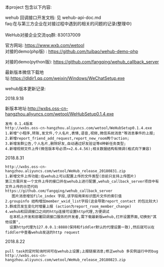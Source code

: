 本project 包含以下内容:

wehub 回调接口开发文档: 见 wehub-api-doc.md  
faq:在与第三方企业在对接过程中遇到的相关的问题的记录(整理中)     
​		
WeHub对接企业交流qq群: 830137009         

官方网站: https://www.wxb.com/wetool   
对接的demo(php版) : https://github.com/tuibao/wehub-demo-php  

对接的demo(python版): https://github.com/fangqing/wehub_callback_server



最新版本微信下载地址:https://dldir1.qq.com/weixin/Windows/WeChatSetup.exe



wehub版本更新记录:  

2018.9.18

新版本地址:http://wxbs.oss-cn-hangzhou.aliyuncs.com/wetool/WeHubSetup0.1.4.exe

```
发布 0.1.4版本
http://wxbs.oss-cn-hangzhou.aliyuncs.com/wetool/WeHubSetup0.1.4.exe
1.新增"小程序,转账,发文件,个人名片,表情,语音,视频,微信系统消息"等消息事件的上报;
2.新增report_friend_add_request,report_new_room两个action;
3.新增发群公告,个人名片,删除好友,自动通过好友验证等4种新任务类型; 
4.新增视频文件上传(微信版本号必须>=2.6.4.56);相关数据结构有微调(格式向下兼容)
```




2018.8.31
```
http://wxbs.oss-cn-hangzhou.aliyuncs.com/wetool/WeHub_release_20180831.zip
1.新增文件上传功能:在wehub上可以配置上传的文件类型(目前只支持上传图片)
第三方需开发一个文件上传的接口并在wehub上进行配置,wehub_callback_server项目中有文件上传的示范代码  
https://github.com/fangqing/wehub_callback_server
   图片消息增加file_index 字段,该字段用来标识图片文件的索引值
2.groupinfo 结构增加member_wxid_list字段(这会导致report_contact 的包比较大)
3.群成员发生变化时增量上报 (action为report_room_member_change)
4.wehub和回调接口之间的http连接可设置http代理,方便调试
  在本机上开发和部署回调接口服务的开发者,需下载最新版wehub,打开设置界面,切换到"其他设置", 
  设置http代理为127.0.0.1:8888(保持和fiddler默认的代理设置一致),然后就可以在fiddler中查看wehub发送的http request
```

2018.8.22

```
pull task的定时轮询时间可在wehub上设置;上报链接消息;修正wehub 多实例运行中的bug
http://wxbs.oss-cn-hangzhou.aliyuncs.com/wetool/WeHub_release_20180823.zip
```


